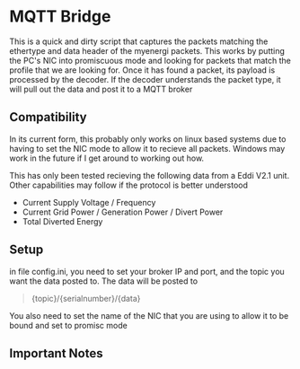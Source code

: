 # MQTT Bridge
This is a quick and dirty script that captures the packets matching the ethertype and data header of the myenergi packets. This works by putting the PC's NIC into promiscuous mode and looking for packets that match the profile that we are looking for. Once it has found a packet, its payload is processed by the decoder. If the decoder understands the packet type, it will pull out the data and post it to a MQTT broker

## Compatibility
In its current form, this probably only works on linux based systems due to having to set the NIC mode to allow it to recieve all packets. Windows may work in the future if I get around to working out how. 

This has only been tested recieving the following data from a Eddi V2.1 unit. Other capabilities may follow if the protocol is better understood
* Current Supply Voltage / Frequency
* Current Grid Power / Generation Power / Divert Power
* Total Diverted Energy

## Setup
in file config.ini, you need to set your broker IP and port, and the topic you want the data posted to. The data will be posted to 

> {topic}/{serialnumber}/{data}

You also need to set the name of the NIC that you are using to allow it to be bound and set to promisc mode

## Important Notes
